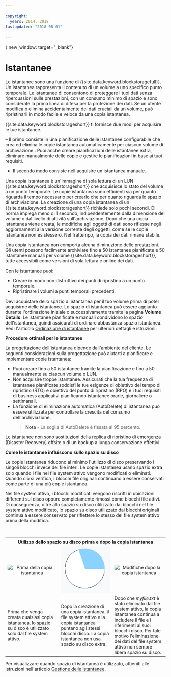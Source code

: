 ```yaml
---

copyright:
  years: 2014, 2018
lastupdated: "2018-08-01"

---
```

{:new_window: target="_blank"}

# Istantanee

Le istantanee sono una funzione di {{site.data.keyword.blockstoragefull}}. Un'istantanea rappresenta il contenuto di un volume a uno specifico punto temporale. Le istantanee di consentono di proteggere i tuoi dati senza ripercussioni sulle prestazioni, con un consumo minimo di spazio e sono considerate la prima linea di difesa per la protezione dei dati. Se un utente modifica o elimina accidentalmente dei dati cruciali da un volume, può ripristinarli in modo facile e veloce da una copia istantanea.

{{site.data.keyword.blockstorageshort}} ti fornisce due modi per acquisire le tue istantanee.

– Il primo consiste in una pianificazione delle istantanee configurabile che crea ed elimina le copie istantanea automaticamente per ciascun volume di archiviazione.. Puoi anche creare pianificazioni delle istantanee extra, eliminare manualmente delle copie e gestire le pianificazioni in base ai tuoi requisiti. 
- Il secondo modo consiste nell'acquisire un'istantanea manuale.

Una copia istantanea è un'immagine di sola lettura di un LUN {{site.data.keyword.blockstorageshort}} che acquisisce lo stato del volume a un punto temporale. Le copie istantanea sono efficienti sia per quanto riguarda il tempo necessario per crearlo che per quanto riguarda lo spazio di archiviazione. La creazione di una copia istantanea di un {{site.data.keyword.blockstorageshort}} richiede solo pochi secondi. Di norma impiega meno di 1 secondo, indipendentemente dalla dimensione del volume o dal livello di attività sull'archiviazione. Dopo che una copia istantanea viene creata, le modifiche agli oggetti di dati sono riflesse negli aggiornamenti alla versione corrente degli oggetti, come se le copie istantanea non esistessero. Nel frattempo, la copia dei dati rimane stabile. 

Una copia istantanea non comporta alcuna diminuzione delle prestazioni. Gli utenti possono facilmente archiviare fino a 50 istantanee pianificate e 50 istantanee manuali per volume {{site.data.keyword.blockstorageshort}}, tutte accessibili come versioni di sola lettura e online dei dati.

Con le istantanee puoi: 

- Creare in modo non distruttivo dei punti di ripristino a un punto temporale.
- Ripristinare i volumi a punti temporali precedenti.

Devi acquistare dello spazio di istantanea per il tuo volume prima di poter acquisirne delle istantanee. Lo spazio di istantanea può essere aggiunto durante l'ordinazione iniziale o successivamente tramite la pagina **Volume Details**. Le istantanee pianificate e manuali condividono lo spazio dell'istantanea, quindi assicurati di ordinare abbastanza spazio istantanea. Vedi l'articolo [Ordinazione di istantanee](ordering-snapshots.html) per ulteriori dettagli e istruzioni.

**Procedure ottimali per le istantanee**

La progettazione dell'istantanea dipende dall'ambiente del cliente. Le seguenti considerazioni sulla progettazione può aiutarti a pianificare e implementare copie istantanea: 
- Puoi creare fino a 50 istantanee tramite la pianificazione e fino a 50 manualmente su ciascun volume o LUN. 
- Non acquisire troppe istantanee. Assicurati che la tua frequenza di istantanee pianificate soddisfi le tue esigenze di obiettivo del tempo di ripristino (RTO) e obiettivo del punto di ripristino (RPO) e i tuoi requisiti di business applicativi pianificando istantanee orarie, giornaliere o settimanali. 
- La funzione di eliminazione automatica (AutoDelete) di istantanea può essere utilizzata per controllare la crescita del consumo dell'archiviazione. <br/>
  >**Nota** - La soglia di AutoDelete è fissata al 95 percento.
    
Le istantanee non sono sostituzioni della replica di ripristino di emergenza (Disaster Recovery) offsite o di un backup a lunga conservazione effettivi.
    
**Come le istantanee influiscono sullo spazio su disco**

Le copie istantanea riducono al minimo l'utilizzo di disco preservando i singoli blocchi invece dei file interi. Le copie istantanea usano spazio extra solo quando i file nel file system attivo vengono modificati o eliminati. Quando ciò si verifica, i blocchi file originali continuano a essere conservati come parte di una più copie istantanea.

Nel file system attivo, i blocchi modificati vengono riscritti in ubicazioni differenti sul disco oppure completamente rimossi come blocchi file attivi. Di conseguenza, oltre allo spazio su disco utilizzato dai blocchi nel file system attivo modificato, lo spazio su disco utilizzato dai blocchi originali continua a essere conservato per riflettere lo stesso del file system attivo prima della modifica.

<table>
    <colgroup>
      <col style="width: 33.3%;"/>
      <col style="width: 33.3%;"/>
      <col style="width: 33.3%;"/>
    </colgroup>
      <tr>
        <th colspan="3" style="border: 0.0px;text-align: center;">Utilizzo dello spazio su disco prima e dopo la copia istantanea</th>
     </tr><tr>
        <td style="border: 0.0px;text-align: center;"><img src="/images/bfcircle1.png" alt="Prima della copia istantanea"></td>
        <td style="border: 0.0px;text-align: center;"><img src="/images/bfcircle3.png" alt="Dopo la copia istantanea"></td>
        <td style="border: 0.0px;text-align: center;"><img src="/images/bfcircle2.png" alt="Modifiche dopo la copia istantanea"></td>
     </tr><tr>
        <td style="border: 0.0px;">Prima che venga creata qualsiasi copia istantanea, lo spazio su disco è utilizzato solo dal file system attivo.</td>
        <td style="border: 0.0px;">Dopo la creazione di una copia istantanea, il file system attivo e la copia istantanea puntano agli stessi blocchi disco. La copia istantanea non usa spazio su disco extra.</td>
        <td style="border: 0.0px;">Dopo che <i>myfile.txt</i> è stato eliminato dal file system attivo, la copia istantanea continua a includere il file e i riferimenti ai suoi blocchi disco. Per tale motivo l'eliminazione dei dati del file system attivo non sempre libera spazio su disco.</td>
      </tr>
</table>

Per visualizzare quando spazio di istantanea è utilizzato, attieniti alle istruzioni nell'articolo [Gestione delle istantanee](working-with-snapshots.html).

